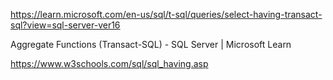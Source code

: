 https://learn.microsoft.com/en-us/sql/t-sql/queries/select-having-transact-sql?view=sql-server-ver16

Aggregate Functions (Transact-SQL) - SQL Server | Microsoft Learn

https://www.w3schools.com/sql/sql_having.asp